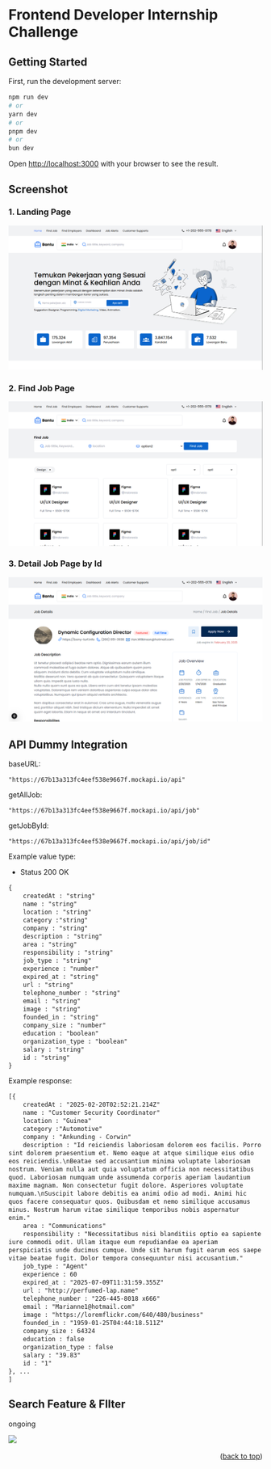 # Frontend Developer Internship Challenge

## Getting Started

First, run the development server:

```bash
npm run dev
# or
yarn dev
# or
pnpm dev
# or
bun dev
```

Open [http://localhost:3000](http://localhost:3000) with your browser to see the result.

## Screenshot

### 1. Landing Page
<img src="./public/landing_page.png" >

### 2. Find Job Page
<img src="./public/find_job.png" >

### 3. Detail Job Page by Id
<img src="./public/detail_job.png" >

## API Dummy Integration

baseURL: 
```
"https://67b13a313fc4eef538e9667f.mockapi.io/api"
```
getAllJob:
```
"https://67b13a313fc4eef538e9667f.mockapi.io/api/job"
```
getJobById: 
```
"https://67b13a313fc4eef538e9667f.mockapi.io/api/job/id"
```

Example value type:

- Status 200 OK
```
{
    createdAt : "string"
    name : "string"
    location : "string"
    category :"string"
    company : "string"
    description : "string"
    area : "string"
    responsibility : "string"
    job_type : "string"
    experience : "number"
    expired_at : "string"
    url : "string"
    telephone_number : "string"
    email : "string"
    image : "string"
    founded_in : "string"
    company_size : "number"
    education : "boolean" 
    organization_type : "boolean"
    salary : "string"
    id : "string"
}
```
Example response:

```
[{
    createdAt : "2025-02-20T02:52:21.214Z"
    name : "Customer Security Coordinator"
    location : "Guinea"
    category :"Automotive"
    company : "Ankunding - Corwin"
    description : "Id reiciendis laboriosam dolorem eos facilis. Porro sint dolorem praesentium et. Nemo eaque at atque similique eius odio eos reiciendis.\nBeatae sed accusantium minima voluptate laboriosam nostrum. Veniam nulla aut quia voluptatum officia non necessitatibus quod. Laboriosam numquam unde assumenda corporis aperiam laudantium maxime magnam. Non consectetur fugit dolore. Asperiores voluptate numquam.\nSuscipit labore debitis ea animi odio ad modi. Animi hic quos facere consequatur quos. Quibusdam et nemo similique accusamus minus. Nostrum harum vitae similique temporibus nobis aspernatur enim."
    area : "Communications"
    responsibility : "Necessitatibus nisi blanditiis optio ea sapiente iure commodi odit. Ullam itaque eum repudiandae ea aperiam perspiciatis unde ducimus cumque. Unde sit harum fugit earum eos saepe vitae beatae fugit. Dolor tempora consequuntur nisi accusantium."
    job_type : "Agent"
    experience : 60
    expired_at : "2025-07-09T11:31:59.355Z"
    url : "http://perfumed-lap.name"
    telephone_number : "226-445-8018 x666"
    email : "Marianne1@hotmail.com"
    image : "https://loremflickr.com/640/480/business"
    founded_in : "1959-01-25T04:44:18.511Z"
    company_size : 64324
    education : false 
    organization_type : false
    salary : "39.83"
    id : "1"
}, ...
]
```

## Search Feature & FIlter

ongoing

<img src="./public/" >

<p align="right">(<a href="#top">back to top</a>)</p>
